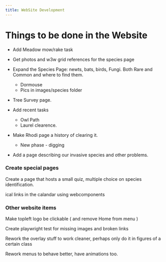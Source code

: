 ```yaml
---
title: WebSite Development
---
```


Things to be done in the Website
================================

* Add Meadow mow/rake task
* Get photos and w3w grid references for the species page
* Expand the Species Page: newts, bats, birds, Fungi. Both Rare and Common and where to find them.
    - Dormouse
    - Pics in images/species folder

* Tree Survey page.
* Add recent tasks
    - Owl Path
    - Laurel clearence.
* Make Rhodi page a history of clearing it.
    - New phase - digging
* Add a page describing our invasive species and other problems.

### Create special pages

Create a page that hosts a small quiz, multiple choice on species identification.

ical links in the calandar using webcomponents

### Other website items

Make topleft logo be clickable ( and remove Home from menu )

Create playwright test for missing images and broken links

Rework the overlay stuff to work cleaner, perhaps only do it in figures of a certain class

Rework menus to behave better, have animations too.





